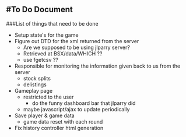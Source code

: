 #To Do Document
---
###List of things that need to be done
- Setup state's for the game
- Figure out DTD for the xml returned from the server
    - Are we supposed to be using jlparry server?
    - Retrieved at BSX/data/WHICH ??
    - use fgetcsv ??
- Responsible for monitoring the information given back to us from the server
    - stock splits
    - delistings
- Gameplay page
    - restricted to the user
        - do the funny dashboard bar that jlparry did
    - maybe javascript/ajax to update periodically
- Save player & game data
    - game data reset with each round
- Fix history controller html generation
